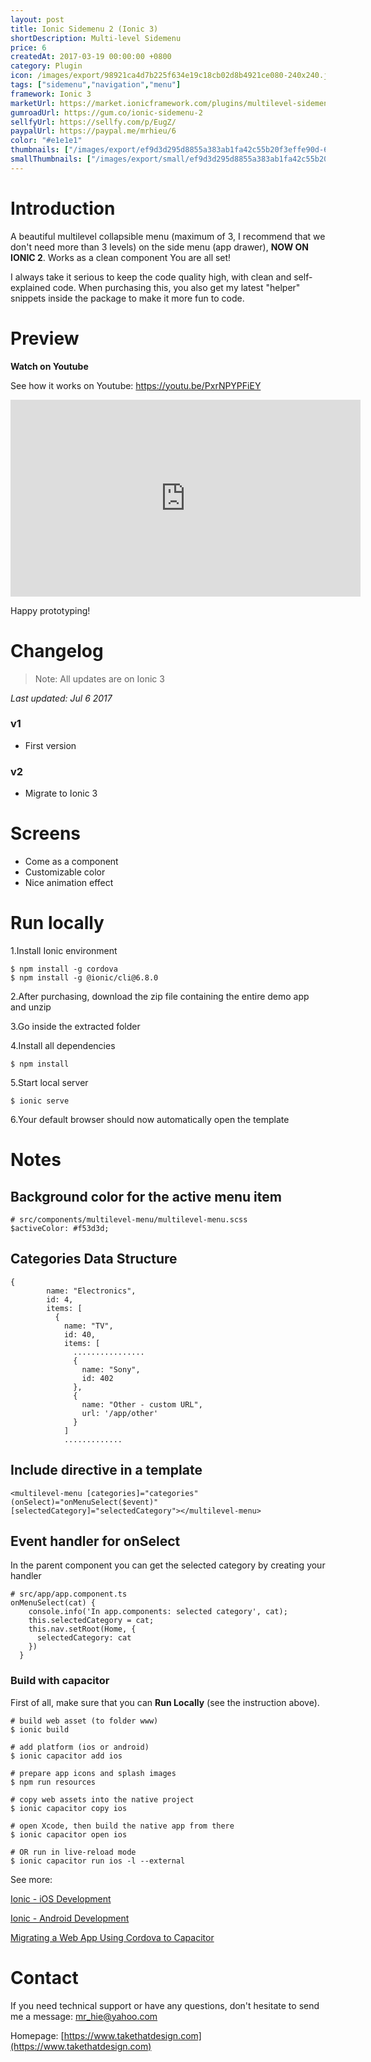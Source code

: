 ```yaml
---
layout: post
title: Ionic Sidemenu 2 (Ionic 3)
shortDescription: Multi-level Sidemenu 
price: 6
createdAt: 2017-03-19 00:00:00 +0800
category: Plugin
icon: /images/export/98921ca4d7b225f634e19c18cb02d8b4921ce080-240x240.jpg
tags: ["sidemenu","navigation","menu"]
framework: Ionic 3
marketUrl: https://market.ionicframework.com/plugins/multilevel-sidemenu-2
gumroadUrl: https://gum.co/ionic-sidemenu-2
sellfyUrl: https://sellfy.com/p/EugZ/
paypalUrl: https://paypal.me/mrhieu/6
color: "#e1e1e1"
thumbnails: ["/images/export/ef9d3d295d8855a383ab1fa42c55b20f3effe90d-665x1182.jpg","/images/export/5d52de856e1f9483e85663f83785f00d4c4f7fdb-665x1182.jpg","/images/export/044ce054b12bac64c7566832e12b487bc660ec69-665x1182.jpg"]
smallThumbnails: ["/images/export/small/ef9d3d295d8855a383ab1fa42c55b20f3effe90d-665x1182.jpg","/images/export/small/5d52de856e1f9483e85663f83785f00d4c4f7fdb-665x1182.jpg","/images/export/small/044ce054b12bac64c7566832e12b487bc660ec69-665x1182.jpg"]
---
```


# Introduction

A beautiful multilevel collapsible menu (maximum of 3, I recommend that we don't need more than 3 levels) on the side menu (app drawer), **NOW ON IONIC 2**. Works as a clean component **<multilevel-menu></multilevel-menu>** You are all set!

I always take it serious to keep the code quality high, with clean and self-explained code. When purchasing this, you also get my latest "helper" snippets inside the package to make it more fun to code.

# Preview




**Watch on Youtube**

See how it works on Youtube: https://youtu.be/PxrNPYPFiEY

<iframe width="560" height="315" src="https://www.youtube.com/embed/PxrNPYPFiEY" frameborder="0" allow="accelerometer; autoplay; encrypted-media; gyroscope; picture-in-picture" allowfullscreen></iframe>


Happy prototyping!


# Changelog

> Note: All updates are on Ionic 3

*Last updated: Jul 6 2017*

### v1

* First version

### v2

* Migrate to Ionic 3

# Screens

- Come as a component <multilevel-menu></multilevel-menu>
- Customizable color
- Nice animation effect


# Run locally
1.Install Ionic environment

```
$ npm install -g cordova
$ npm install -g @ionic/cli@6.8.0
```

2.After purchasing, download the zip file containing the entire demo app and unzip

3.Go inside the extracted folder

4.Install all dependencies

```
$ npm install
```

5.Start local server
```
$ ionic serve
```

6.Your default browser should now automatically open the template


# Notes

## Background color for the active menu item

```
# src/components/multilevel-menu/multilevel-menu.scss
$activeColor: #f53d3d;
```

## Categories Data Structure

```
{
        name: "Electronics",
        id: 4,
        items: [
          {
            name: "TV",
            id: 40,
            items: [
              ................
              {
                name: "Sony",
                id: 402
              },
              {
                name: "Other - custom URL",
                url: '/app/other'
              }
            ]
			.............
```

## Include directive in a template

```
<multilevel-menu [categories]="categories" (onSelect)="onMenuSelect($event)" [selectedCategory]="selectedCategory"></multilevel-menu>
```

## Event handler for onSelect
In the parent component you can get the selected category by creating your handler

```
# src/app/app.component.ts
onMenuSelect(cat) {
    console.info('In app.components: selected category', cat);
    this.selectedCategory = cat;
    this.nav.setRoot(Home, {
      selectedCategory: cat
    })
  }
```

### Build with capacitor

First of all, make sure that you can **Run Locally** (see the instruction above).

```
# build web asset (to folder www)
$ ionic build

# add platform (ios or android)
$ ionic capacitor add ios

# prepare app icons and splash images
$ npm run resources

# copy web assets into the native project
$ ionic capacitor copy ios

# open Xcode, then build the native app from there
$ ionic capacitor open ios

# OR run in live-reload mode
$ ionic capacitor run ios -l --external
```

See more: 

[Ionic - iOS Development](https://ionicframework.com/docs/building/ios)

[Ionic - Android Development](https://ionicframework.com/docs/building/android)

[Migrating a Web App Using Cordova to Capacitor](https://capacitor.ionicframework.com/docs/cordova/migrating-from-cordova-to-capacitor/)

# Contact
If you need technical support or have any questions, don't hesitate to send me a message: [mr_hie@yahoo.com](mailto:mr_hie@yahoo.com)

Homepage: [https://www.takethatdesign.com](https://www.takethatdesign.com)
